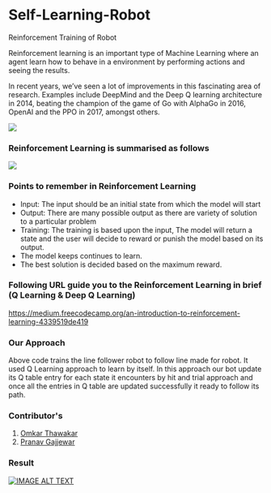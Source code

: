 # Self-Learning-Robot
Reinforcement Training of Robot


Reinforcement learning is an important type of Machine Learning where an agent learn how to behave in a environment by performing actions and seeing the results.

In recent years, we’ve seen a lot of improvements in this fascinating area of research. Examples include DeepMind and the Deep Q learning architecture in 2014, beating the champion of the game of Go with AlphaGo in 2016, OpenAI and the PPO in 2017, amongst others.

![](https://media.giphy.com/media/11wlGW9Ai5Hxy8/giphy.gif)

### Reinforcement Learning is summarised as follows

![](https://cdn-images-1.medium.com/max/1600/1*aKYFRoEmmKkybqJOvLt2JQ.png)

### Points to remember in Reinforcement Learning

- Input: The input should be an initial state from which the model will start
- Output: There are many possible output as there are variety of solution to a particular problem
- Training: The training is based upon the input, The model will return a state and the user will decide to reward or punish the model based on its output.
- The model keeps continues to learn.
- The best solution is decided based on the maximum reward.

### Following URL guide you to the Reinforcement Learning in brief (Q Learning & Deep Q Learning)

https://medium.freecodecamp.org/an-introduction-to-reinforcement-learning-4339519de419

### Our Approach

Above code trains the line follower robot to follow line made for robot. It used Q Learning approach to learn by itself. In this approach our bot update its Q table entry for each state it encounters by hit and trial approach and once all the entries in Q table are updated successfully it ready to follow its path.  

### Contributor's
1. [Omkar Thawakar](https://github.com/OmkarThawakar)
2. [Pranav Gajjewar](https://github.com/Cartmanishere)

### Result

[![IMAGE ALT TEXT](bot.png)](https://www.youtube.com/watch?v=rPhG_JPEv94)

